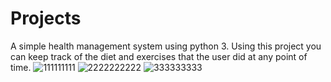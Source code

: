 # Projects
A simple health management system using python 3. Using this project you can keep track of the diet and exercises that the user did at any point of time.
![111111111](https://user-images.githubusercontent.com/88792978/178043597-c64bf674-c7ac-4eb7-ac57-e88eb285393e.png)
![2222222222](https://user-images.githubusercontent.com/88792978/178043608-0f77633f-2d6f-420e-a060-66442e8b1c2d.png)
![333333333](https://user-images.githubusercontent.com/88792978/178043618-de9ce8c8-096c-4cab-b9f8-ee7e75026166.png)
